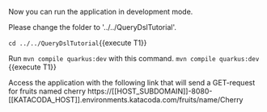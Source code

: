Now you can run the application in development mode.


Please change the folder to &#39;../../QueryDslTutorial&#39;.

`cd ../../QueryDslTutorial`{{execute T1}}


Run `mvn compile quarkus:dev` with this command.
`mvn compile quarkus:dev `{{execute T1}} 


Access the application with the following link that will send a GET-request for fruits named cherry
https://[[HOST_SUBDOMAIN]]-8080-[[KATACODA_HOST]].environments.katacoda.com/fruits/name/Cherry


